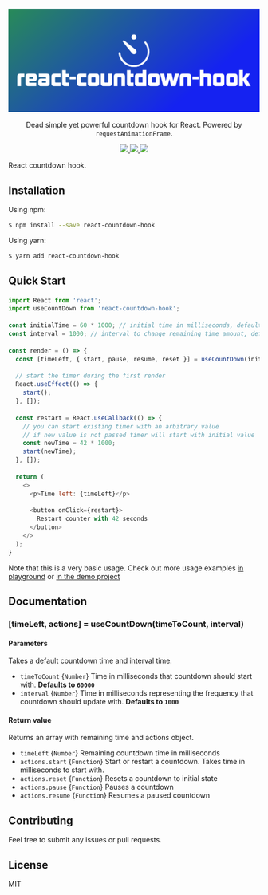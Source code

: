 ![react-countdown-hook](./assets/cover.png)
<p align="center">Dead simple yet powerful countdown hook for React. Powered by <code>requestAnimationFrame</code>.</p>
<p align="center">
    <a href="https://circleci.com/gh/alexkhismatulin/react-use-count-down">
        <img src="https://circleci.com/gh/alexkhismatulin/react-use-count-down.svg?style=svg" />
    </a>
    <a href="https://coveralls.io/github/alexkhismatulin/react-use-count-down?branch=master">
        <img src="https://coveralls.io/repos/github/alexkhismatulin/react-use-count-down/badge.svg?branch=master" />
    </a>
    <a href="https://www.npmjs.com/package/react-countdown-hook">
        <img src="https://img.shields.io/npm/v/react-countdown-hook.svg" />
    </a>
</p>

React countdown hook.

## Installation
Using npm:

```sh
$ npm install --save react-countdown-hook
```

Using yarn:

```sh
$ yarn add react-countdown-hook
```

## Quick Start
```javascript
import React from 'react';
import useCountDown from 'react-countdown-hook';

const initialTime = 60 * 1000; // initial time in milliseconds, defaults to 60000
const interval = 1000; // interval to change remaining time amount, defaults to 1000

const render = () => {
  const [timeLeft, { start, pause, resume, reset }] = useCountDown(initialTime, interval);
  
  // start the timer during the first render
  React.useEffect(() => {
    start();
  }, []);
  
  const restart = React.useCallback(() => {
    // you can start existing timer with an arbitrary value
    // if new value is not passed timer will start with initial value
    const newTime = 42 * 1000;
    start(newTime);
  }, []);
 
  return (
    <>
      <p>Time left: {timeLeft}</p>
 
      <button onClick={restart}>
        Restart counter with 42 seconds
      </button>
    </>
  );
}
```

Note that this is a very basic usage. Check out more usage examples
[in playground](https://stackblitz.com/edit/react-use-count-down?file=index.js "react-countdown-hook on stackblitz")
or [in the demo project](./demo/index.js "react-countdown-hook demo project")

## Documentation
### [timeLeft, actions] = useCountDown(timeToCount, interval)

#### Parameters
Takes a default countdown time and interval time.
* `timeToCount` {`Number`} Time in milliseconds that countdown should start with. **Defaults to `60000`**
* `interval` {`Number`} Time in milliseconds representing the frequency that countdown should update with. **Defaults to `1000`**

#### Return value
Returns an array with remaining time and actions object.
* `timeLeft` {`Number`} Remaining countdown time in milliseconds
* `actions.start` {`Function`} Start or restart a countdown. Takes time in milliseconds to start with.
* `actions.reset` {`Function`} Resets a countdown to initial state
* `actions.pause` {`Function`} Pauses a countdown
* `actions.resume` {`Function`} Resumes a paused countdown

## Contributing
Feel free to submit any issues or pull requests.

## License
MIT
